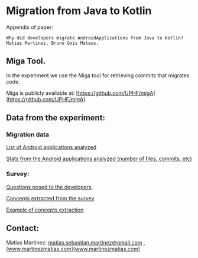 # Migration from Java to Kotlin

Appendix of paper: 

```
Why did developers migrate AndroidApplications from Java to Kotlin? 
Matias Martinez, Bruno Gois Mateus.
```


## Miga Tool.

In the experiment we use the Miga tool for retrieving commits that migrates code.

Miga is publicly available at: [https://github.com/UPHF/migA](https://github.com/UPHF/migA)


## Data from the experiment:

### Migration data

[List of Android applications analyzed](./experiment_result/apps_analyzed.md)

[Stats from the Android applications analyzed (number of files, commits, etc)](/experiment_result/stats_android_dataset/README.md)

### Survey:

[Questions posed to the developers](./experiment_result/questions.md).

[Concepts extracted from the survey](./experiment_result/categories_and_concepts.md).

[Example of concepts extraction](./experiment_result/examples_extraction_concepts.md).



## Contact:

Matias Martinez:  matias.sebastian.martinez@gmail.com , [www.martinezmatias.com](www.martinezmatias.com)






